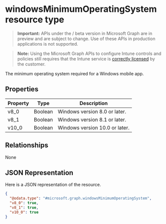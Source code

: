 ﻿# windowsMinimumOperatingSystem resource type

> **Important:** APIs under the / beta version in Microsoft Graph are in preview and are subject to change. Use of these APIs in production applications is not supported.

> **Note:** Using the Microsoft Graph APIs to configure Intune controls and policies still requires that the Intune service is [correctly licensed](https://go.microsoft.com/fwlink/?linkid=839381) by the customer.

The minimum operating system required for a Windows mobile app.
## Properties
|Property|Type|Description|
|---|---|---|
|v8_0|Boolean|Windows version 8.0 or later.|
|v8_1|Boolean|Windows version 8.1 or later.|
|v10_0|Boolean|Windows version 10.0 or later.|

## Relationships
None
## JSON Representation
Here is a JSON representation of the resource.
<!-- {
  "blockType": "resource",
  "keyProperty": "id",
  "@odata.type": "microsoft.graph.windowsMinimumOperatingSystem"
}
-->
```json
{
  "@odata.type": "#microsoft.graph.windowsMinimumOperatingSystem",
  "v8_0": true,
  "v8_1": true,
  "v10_0": true
}
```



